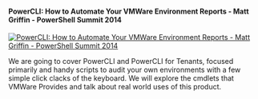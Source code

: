 ﻿#### PowerCLI: How to Automate Your VMWare Environment Reports - Matt Griffin - PowerShell Summit 2014

[![PowerCLI: How to Automate Your VMWare Environment Reports - Matt Griffin - PowerShell Summit 2014](https://i3.ytimg.com/vi/ZQACzw9cEsw/hqdefault.jpg "PowerCLI: How to Automate Your VMWare Environment Reports - Matt Griffin - PowerShell Summit 2014")](https://www.youtube.com/watch?v=ZQACzw9cEsw)

We are going to cover PowerCLI and PowerCLI for Tenants, focused primarily and handy scripts to audit your own environments with a few simple click clacks of the keyboard. We will explore the cmdlets that VMWare Provides and talk about real world uses of this product.



